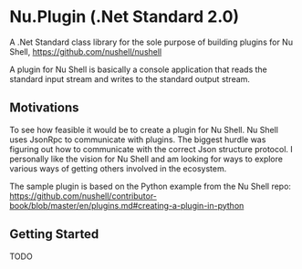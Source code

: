 # Nu.Plugin (.Net Standard 2.0)

A .Net Standard class library for the sole purpose of building plugins for Nu Shell, https://github.com/nushell/nushell

A plugin for Nu Shell is basically a console application that reads the standard input stream and writes to the standard output stream.

## Motivations

To see how feasible it would be to create a plugin for Nu Shell.  Nu Shell uses JsonRpc to communicate with plugins.  The biggest hurdle was figuring out how to communicate with the correct Json structure protocol. I personally like the vision for Nu Shell and am looking for ways to explore various ways of getting others involved in the ecosystem.

The sample plugin is based on the Python example from the Nu Shell repo: https://github.com/nushell/contributor-book/blob/master/en/plugins.md#creating-a-plugin-in-python

## Getting Started

TODO